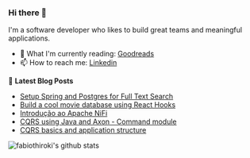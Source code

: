 ### Hi there 👋

I'm a software developer who likes to build great teams and meaningful applications.

- 🌱 What I'm currently reading: [Goodreads](https://www.goodreads.com/fabiothiroki)
- 📫 How to reach me: [Linkedin](https://www.linkedin.com/in/fabio-hiroki-b6739214/)

📕 **Latest Blog Posts**

<!-- BLOG-POST-LIST:START -->
- [Setup Spring and Postgres for Full Text Search](https://dev.to/fabiothiroki/setup-spring-and-postgres-for-full-text-search-4n97)
- [Build a cool movie database using React Hooks](https://dev.to/fabiothiroki/build-a-cool-movie-database-using-react-hooks-cm2)
- [Introdução ao Apache NiFi](https://dev.to/portugues/introducao-ao-apache-nifi-23kj)
- [CQRS using Java and Axon - Command module](https://dev.to/fabiothiroki/cqrs-using-java-and-axon-command-module-57h5)
- [CQRS basics and application structure](https://dev.to/fabiothiroki/cqrs-basics-and-application-structure-2ac2)
<!-- BLOG-POST-LIST:END -->

![fabiothiroki's github stats](https://github-readme-stats.vercel.app/api?username=fabiothiroki&count_private=true&show_icons=true&hide=stars,issues,contribs)

<!--
**fabiothiroki/fabiothiroki** is a ✨ _special_ ✨ repository because its `README.md` (this file) appears on your GitHub profile.

Here are some ideas to get you started:

- 🔭 I’m currently working on ...
- 🌱 I’m currently learning ...
- 👯 I’m looking to collaborate on ...
- 🤔 I’m looking for help with ...
- 💬 Ask me about ...
- 📫 How to reach me: ...
- 😄 Pronouns: ...
- ⚡ Fun fact: ...
-->
